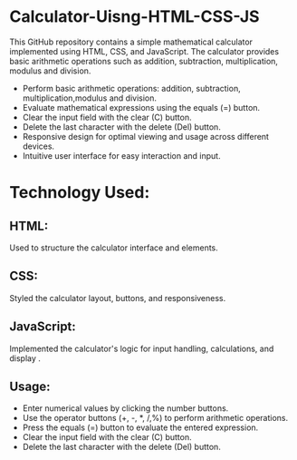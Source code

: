  <h1>Calculator-Uisng-HTML-CSS-JS</h1>
This GitHub repository contains a simple mathematical calculator implemented using HTML, CSS, and JavaScript. The calculator provides basic arithmetic operations such as addition, subtraction, multiplication, modulus and division.


<ul>
        <li>Perform basic arithmetic operations: addition, subtraction, multiplication,modulus and division.</li>
        <li>Evaluate mathematical expressions using the equals (=) button.</li>
        <li>Clear the input field with the clear (C) button.</li>
        <li>Delete the last character with the delete (Del) button.</li>
        <li>Responsive design for optimal viewing and usage across different devices.</li>
        <li>Intuitive user interface for easy interaction and input.</li>
      </ul>

<h1>Technology Used:</h1>
  <p><h2>HTML:</h2> Used to structure the calculator interface and elements.</p>
  <p><h2>CSS:</h2>  Styled the calculator layout, buttons, and responsiveness.</p>
  <p><h2>JavaScript:</h2> Implemented the calculator's logic for input handling, calculations, and display .</p>


  <h2>Usage:</h2>
<ul>
    <li>Enter numerical values by clicking the number buttons.</li>
    <li>Use the operator buttons (+, -, *, /,%) to perform arithmetic operations.</li>
    <li>Press the equals (=) button to evaluate the entered expression.</li>
    <li>Clear the input field with the clear (C) button.</li>
    <li>Delete the last character with the delete (Del) button.</li>
</ul>

<!-- <h1>Output Iamges</h1>
<img src="pic1.png" alt="" height="700px" width="100%">
<img src="pic2.png" alt=""  height="700px" width="100%">
<img src="pic3.png" alt=""  height="700px" width="100%"> -->



